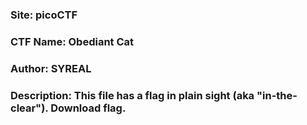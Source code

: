 ### Site: picoCTF

### CTF Name: Obediant Cat

### Author: SYREAL

### Description: This file has a flag in plain sight (aka "in-the-clear"). Download flag.







